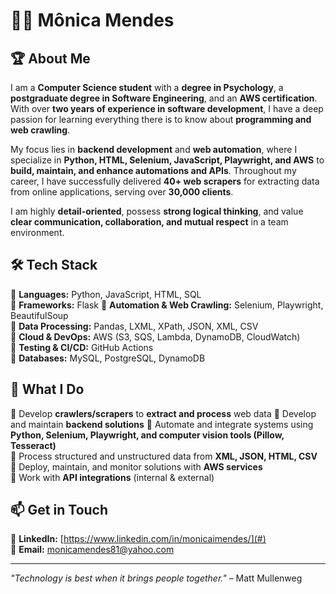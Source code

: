 # 👩‍💻 Mônica Mendes  

## 🏆 About Me  

I am a **Computer Science student** with a **degree in Psychology**, a **postgraduate degree in Software Engineering**, and an **AWS certification**. With over **two years of experience in software development**, I have a deep passion for learning everything there is to know about **programming and web crawling**.  

My focus lies in **backend development** and **web automation**, where I specialize in **Python, HTML, Selenium, JavaScript, Playwright, and AWS** to **build, maintain, and enhance automations and APIs**. Throughout my career, I have successfully delivered **40+ web scrapers** for extracting data from online applications, serving over **30,000 clients**.  

I am highly **detail-oriented**, possess **strong logical thinking**, and value **clear communication, collaboration, and mutual respect** in a team environment.  

## 🛠️ Tech Stack  

🔹 **Languages:** Python, JavaScript, HTML, SQL  
🔹 **Frameworks:** Flask
🔹 **Automation & Web Crawling:** Selenium, Playwright, BeautifulSoup  
🔹 **Data Processing:** Pandas, LXML, XPath, JSON, XML, CSV  
🔹 **Cloud & DevOps:** AWS (S3, SQS, Lambda, DynamoDB, CloudWatch)  
🔹 **Testing & CI/CD:** GitHub Actions  
🔹 **Databases:** MySQL, PostgreSQL, DynamoDB  

## 🚀 What I Do  

🔹 Develop **crawlers/scrapers** to **extract and process** web data
🔹 Develop and maintain **backend solutions**
🔹 Automate and integrate systems using **Python, Selenium, Playwright, and computer vision tools (Pillow, Tesseract)**  
🔹 Process structured and unstructured data from **XML, JSON, HTML, CSV**  
🔹 Deploy, maintain, and monitor solutions with **AWS services**  
🔹 Work with **API integrations** (internal & external)


## 📫 Get in Touch  

🔗 **LinkedIn:** [https://www.linkedin.com/in/monicaimendes/](#)  
📩 **Email:** monicamendes81@yahoo.com 

---

*"Technology is best when it brings people together."* – Matt Mullenweg  
